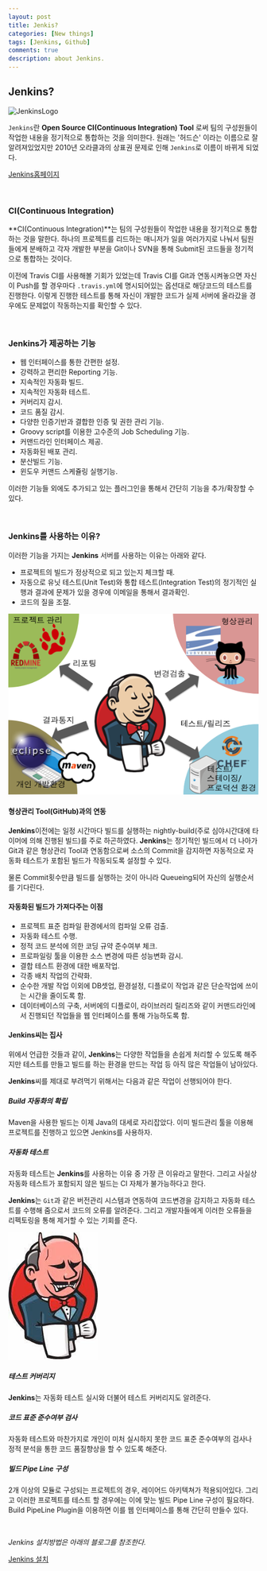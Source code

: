 ```yaml
---
layout: post
title: Jenkis?
categories: [New things]
tags: [Jenkins, Github]
comments: true
description: about Jenkins.
---
```


## Jenkins? ##

![JenkinsLogo](https://github.com/plus4070/plus4070.github.io/blob/master/assets/resources/img/2016-02-02-Jenkins/JenkinsLogo.PNG?raw=true)

`Jenkins`란 **Open Source CI(Continuous Integration) Tool** 로써 팀의 구성원들이 작업한 내용을 정기적으로 통합하는 것을 의미한다. 원래는 '허드슨' 이라는 이름으로 잘 알려져있었지만 2010년 오라클과의 상표권 문제로 인해 `Jenkins`로 이름이 바뀌게 되었다.

[Jenkins홈페이지](http://jenkins-ci.org/)

<br>

### CI(Continuous Integration) ###

**CI(Continuous Integration)**는 팀의 구성원들이 작업한 내용을 정기적으로 통합하는 것을 말한다. 하나의 프로젝트를 리드하는 매니저가 일을 여러가지로 나눠서 팀원들에게 분배하고 각자 개발한 부분을 Git이나 SVN을 통해 Submit된 코드들을 정기적으로 통합하는 것이다.

이전에 Travis CI를 사용해볼 기회가 있었는데 Travis CI를 Git과 연동시켜놓으면 자신이 Push를 할 경우마다 `.travis.yml`에 명시되어있는 옵션대로 해당코드의 테스트를 진행한다. 이렇게 진행한 테스트를 통해 자신이 개발한 코드가 실제 서버에 올라갔을 경우에도 문제없이 작동하는지를 확인할 수 있다.

<br>

### Jenkins가 제공하는 기능 ###

- 웹 인터페이스를 통한 간편한 설정.
- 강력하고 편리한 Reporting 기능.
- 지속적인 자동화 빌드.
- 지속적인 자동화 테스트.
- 커버리지 감시.
- 코드 품질 감시.
- 다양한 인증기반과 결합한 인증 및 권한 관리 기능.
- Groovy script를 이용한 고수준의 Job Scheduling 기능.
- 커맨드라인 인터페이스 제공.
- 자동화된 배포 관리.
- 분산빌드 기능.
- 윈도우 커맨드 스케쥴링 실행기능.

이러한 기능들 외에도 추가되고 있는 플러그인을 통해서 간단히 기능을 추가/확장할 수 있다.

<br>

### Jenkins를 사용하는 이유? ###

이러한 기능을 가지는 **Jenkins** 서버를 사용하는 이유는 아래와 같다.

- 프로젝트의 빌드가 정상적으로 되고 있는지 체크할 때.
- 자동으로 유닛 테스트(Unit Test)와 통합 테스트(Integration Test)의 정기적인 실행과 결과에 문제가 있을 경우에 이메일을 통해서 결과확인.
- 코드의 질을 조절.

![jenkinsWork](https://github.com/plus4070/plus4070.github.io/blob/master/assets/resources/img/2016-02-02-Jenkins/jenkinsWork.PNG?raw=true)

#### 형상관리 Tool(GitHub)과의 연동 ####

**Jenkins**이전에는 일정 시간마다 빌드를 실행하는 nightly-build(주로 심야시간대에 타이머에 의해 진행된 빌드)를 주로 하곤하였다. **Jenkins**는 정기적인 빌드에서 더 나아가 Git과 같은 형상관리 Tool과 연동함으로써 소스의 Commit을 감지하면 자동적으로 자동화 테스트가 포함된 빌드가 작동되도록 설정할 수 있다.

물론 Commit횟수만큼 빌드를 실행하는 것이 아니라 Queueing되어 자신의 실행순서를 기다린다.

#### 자동화된 빌드가 가져다주는 이점 ####

- 프로젝트 표준 컴파일 환경에서의 컴파일 오류 검출.
- 자동화 테스트 수행.
- 정적 코드 분석에 의한 코딩 규약 준수여부 체크.
- 프로파일링 툴을 이용한 소스 변경에 따른 성능변화 감시.
- 결합 테스트 환경에 대한 배포작업.
- 각종 배치 작업의 간략화.
 - 순수한 개발 작업 이외에 DB셋업, 환경설정, 디플로이 작업과 같은 단순작업에 쓰이는 시간을 줄이도록 함.
 - 데이터베이스의 구축, 서버에의 디플로이, 라이브러리 릴리즈와 같이 커맨드라인에서 진행되던 작업들을 웹 인터페이스를 통해 가능하도록 함.

#### Jenkins씨는 집사 ####

위에서 언급한 것들과 같이, **Jenkins**는 다양한 작업들을 손쉽게 처리할 수 있도록 해주지만 테스트를 만들고 빌드를 하는 환경을 만드는 작업 등 아직 많은 작업들이 남아있다.

**Jenkins**씨를 제대로 부려먹기 위해서는 다음과 같은 작업이 선행되어야 한다.

##### Build 자동화의 확립 #####

Maven을 사용한 빌드는 이제 Java의 대세로 자리잡았다. 이미 빌드관리 툴을 이용해 프로젝트를 진행하고 있으면 Jenkins를 사용하자.

##### 자동화 테스트 #####

자동화 테스트는 **Jenkins**를 사용하는 이유 중 가장 큰 이유라고 말한다. 그리고 사실상 자동화 테스트가 포함되지 않은 빌드는 CI 자체가 불가능하다고 한다.

**Jenkins**는 `Git`과 같은 버전관리 시스템과 연동하여 코드변경을 감지하고 자동화 테스트를 수행해 줌으로서 코드의 오류를 알려준다. 그리고 개발자들에게 이러한 오류들을 리펙토링을 통해 제거할 수 있는 기회를 준다.

![angryJenkins](https://github.com/plus4070/plus4070.github.io/blob/master/assets/resources/img/2016-02-02-Jenkins/angryJenkins.jpg?raw=true)

##### 테스트 커버리지 #####

**Jenkins**는 자동화 테스트 실시와 더불어 테스트 커버리지도 알려준다.

##### 코드 표준 준수여부 검사 #####

자동화 테스트와 마찬가지로 개인이 미처 실시하지 못한 코드 표준 준수여부의 검사나 정적 분석을 통한 코드 품질향상을 할 수 있도록 해준다.

##### 빌드 Pipe Line 구성 #####

2개 이상의 모듈로 구성되는 프로젝트의 경우, 레이어드 아키텍쳐가 적용되어있다. 그리고 이러한 프로젝트를 테스트 할 경우에는 이에 맞는 빌드 Pipe Line 구성이 필요하다. Build PipeLine Plugin을 이용하면 이를 웹 인터페이스를 통해 간단히 만들수 있다.

<br>

*Jenkins 설치방법은 아래의 블로그를 참조한다.*

[Jenkins 설치](http://umsh86.tistory.com/entry/jenkins-%EC%84%A4%EC%B9%98-%EB%B0%8F-%ED%99%98%EA%B2%BD%EC%84%A4%EC%A0%95)

